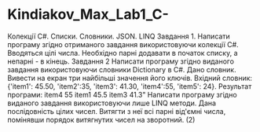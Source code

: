 # Kindiakov_Max_Lab1_C-
Колекції C#. Списки. Словники. JSON. LINQ
Завдання 1. 
Написати програму згідно отриманого завдання використовуючи колекції C#.
Вводяться цілі числа. Необхідно парні додавати в початок списку, а непарні - в кінець.
Завдання 2
Написати програму згідно виданого завдання використовуючи словники Dictionary в C#.
Дано словник. Вивести на екран три найбільші значення його ключів. Вхідний словник: {'item1': 45.50, 'item2':35, 'item3': 41.30, 'item4':55, 'item5': 24}. Результат програми: 
item4 55
item1 45.5
item3 41.3"
Написати програму згідно виданого завдання використовуючи лише LINQ методи.
Дана послідовність цілих чисел. Витягти з неї всі парні від'ємні числа, помінявши порядок витягнутих чисел на зворотний. (2)

